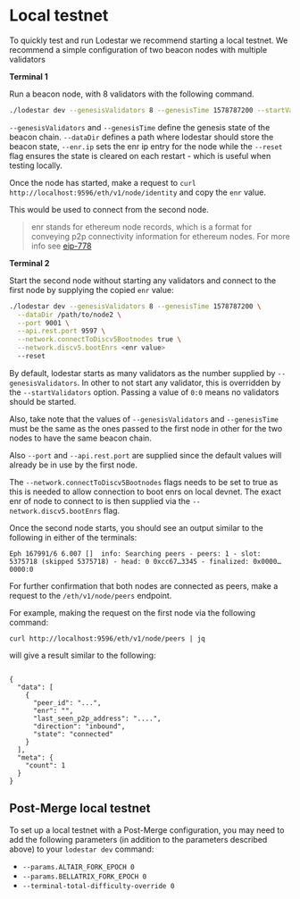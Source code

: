 # Local testnet

To quickly test and run Lodestar we recommend starting a local testnet. We recommend a simple configuration of two beacon nodes with multiple validators

**Terminal 1**

Run a beacon node, with 8 validators with the following command.

```bash
./lodestar dev --genesisValidators 8 --genesisTime 1578787200 --startValidators 0:8 --enr.ip 127.0.0.1 --dataDir </path/to/node1> --reset
```

`--genesisValidators` and `--genesisTime` define the genesis state of the beacon chain. `--dataDir` defines a path where
lodestar should store the beacon state, `--enr.ip` sets the enr ip entry for the node while the `--reset` flag ensures the state is cleared on each restart - which is useful when testing locally.

Once the node has started, make a request to `curl http://localhost:9596/eth/v1/node/identity` and copy the `enr` value.

This would be used to connect from the second node.

> enr stands for ethereum node records, which is a format for conveying p2p connectivity information for ethereum nodes.
> For more info see [eip-778](https://eips.ethereum.org/EIPS/eip-778)

**Terminal 2**

Start the second node without starting any validators and connect to the first node by supplying the copied `enr` value:

```bash
./lodestar dev --genesisValidators 8 --genesisTime 1578787200 \
  --dataDir /path/to/node2 \
  --port 9001 \
  --api.rest.port 9597 \
  --network.connectToDiscv5Bootnodes true \
  --network.discv5.bootEnrs <enr value>
  --reset
```

By default, lodestar starts as many validators as the number supplied by `--genesisValidators`. In other to not start any validator, this is overridden by
the `--startValidators` option. Passing a value of `0:0` means no validators should be started.

Also, take note that the values of `--genesisValidators` and `--genesisTime` must be the same as the ones passed to the first node in other for the two nodes
to have the same beacon chain.

Also `--port` and `--api.rest.port` are supplied since the default values will already be in use by the first node.

The `--network.connectToDiscv5Bootnodes` flags needs to be set to true as this is needed to allow connection to boot enrs on local devnet.
The exact enr of node to connect to is then supplied via the `--network.discv5.bootEnrs` flag.

Once the second node starts, you should see an output similar to the following in either of the terminals:

```
Eph 167991/6 6.007 []  info: Searching peers - peers: 1 - slot: 5375718 (skipped 5375718) - head: 0 0xcc67…3345 - finalized: 0x0000…0000:0
```

For further confirmation that both nodes are connected as peers, make a request to the `/eth/v1/node/peers` endpoint.

For example, making the request on the first node via the following command:

`curl http://localhost:9596/eth/v1/node/peers | jq`

will give a result similar to the following:

```

{
  "data": [
    {
      "peer_id": "...",
      "enr": "",
      "last_seen_p2p_address": "....",
      "direction": "inbound",
      "state": "connected"
    }
  ],
  "meta": {
    "count": 1
  }
}
```

## Post-Merge local testnet

To set up a local testnet with a Post-Merge configuration, you may need to add the following parameters (in addition to the parameters described above) to your `lodestar dev` command:

- `--params.ALTAIR_FORK_EPOCH 0`
- `--params.BELLATRIX_FORK_EPOCH 0`
- `--terminal-total-difficulty-override 0`
